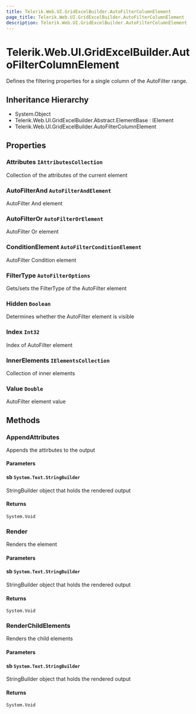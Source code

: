 ```yaml
---
title: Telerik.Web.UI.GridExcelBuilder.AutoFilterColumnElement
page_title: Telerik.Web.UI.GridExcelBuilder.AutoFilterColumnElement
description: Telerik.Web.UI.GridExcelBuilder.AutoFilterColumnElement
---
```


# Telerik.Web.UI.GridExcelBuilder.AutoFilterColumnElement

Defines the filtering properties for a single column of the AutoFilter range.

## Inheritance Hierarchy

* System.Object
* Telerik.Web.UI.GridExcelBuilder.Abstract.ElementBase : IElement
* Telerik.Web.UI.GridExcelBuilder.AutoFilterColumnElement

## Properties

###  Attributes `IAttributesCollection`

Collection of the attributes of the current element

###  AutoFilterAnd `AutoFilterAndElement`

AutoFilter And element

###  AutoFilterOr `AutoFilterOrElement`

AutoFilter Or element

###  ConditionElement `AutoFilterConditionElement`

AutoFilter Condition element

###  FilterType `AutoFilterOptions`

Gets/sets the FilterType of the AutoFilter element

###  Hidden `Boolean`

Determines whether the AutoFilter element is visible

###  Index `Int32`

Index of AutoFilter element

###  InnerElements `IElementsCollection`

Collection of inner elements

###  Value `Double`

AutoFilter element value

## Methods

###  AppendAttributes

Appends the attirbutes to the output

#### Parameters

#### sb `System.Text.StringBuilder`

StringBuilder object that holds the rendered output

#### Returns

`System.Void` 

###  Render

Renders the element

#### Parameters

#### sb `System.Text.StringBuilder`

StringBuilder object that holds the rendered output

#### Returns

`System.Void` 

###  RenderChildElements

Renders the child elements

#### Parameters

#### sb `System.Text.StringBuilder`

StringBuilder object that holds the rendered output

#### Returns

`System.Void` 

